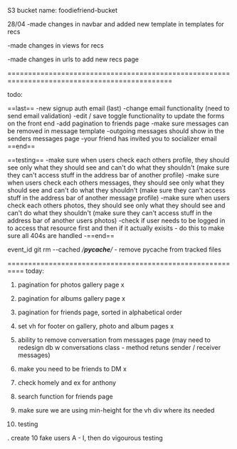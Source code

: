 S3 bucket name: foodiefriend-bucket

28/04
-made changes in navbar and added new template in templates for recs

-made changes in views for recs

-made changes in urls to add new recs page

==============================================================================================

todo:

==last==
-new signup auth email (last)
-change email functionality (need to send email validation)
-edit / save toggle functionality to update the forms on the front end
-add pagination to friends page
-make sure messages can be removed in message template
-outgoing messages should show in the senders messages page
-your friend has invited you to socializer email
==end==

==testing==
-make sure when users check each others profile, they should see only what they should see and can't do what they shouldn't (make sure they can't access stuff in the address bar of another profile)
-make sure when users check each others messages, they should see only what they should see and can't do what they shouldn't (make sure they can't access stuff in the address bar of another message profile)
-make sure when users check each others photos, they should see only what they should see and can't do what they shouldn't (make sure they can't access stuff in the address bar of another users photos)
-check if user needs to be logged in to access that resource first and then if it actually exisits - do this to make sure all 404s are handled
-==end==



event_id
git rm --cached */__pycache__/* - remove pycache from tracked files

==========================================================
today:

1. pagination for photos gallery page x
2. pagination for albums gallery page x
3. pagination for friends page, sorted in alphabetical order
4. set vh for footer on gallery, photo and album pages x
5. ability to remove conversation from messages page (may need to redesign db w conversations class - method retuns sender / receiver messages)
6. make you need to be friends to DM x
7. check homely and ex for anthony
8. search function for friends page
9. make sure we are using min-height for the vh div where its needed


9. testing




. create 10 fake users A - I, then do vigourous testing



